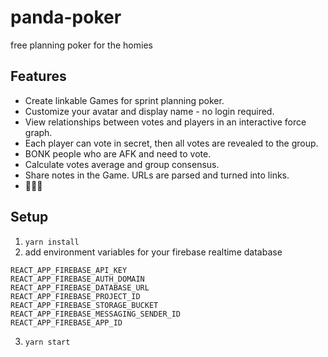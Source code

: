 # panda-poker
free planning poker for the homies

## Features
- Create linkable Games for sprint planning poker.
- Customize your avatar and display name - no login required.
- View relationships between votes and players in an interactive force graph.
- Each player can vote in secret, then all votes are revealed to the group. 
- BONK people who are AFK and need to vote.
- Calculate votes average and group consensus.
- Share notes in the Game. URLs are parsed and turned into links.
- 🎉🎉🎉

## Setup

1. `yarn install`
2. add environment variables for your firebase realtime database

```
REACT_APP_FIREBASE_API_KEY
REACT_APP_FIREBASE_AUTH_DOMAIN
REACT_APP_FIREBASE_DATABASE_URL
REACT_APP_FIREBASE_PROJECT_ID
REACT_APP_FIREBASE_STORAGE_BUCKET
REACT_APP_FIREBASE_MESSAGING_SENDER_ID
REACT_APP_FIREBASE_APP_ID
```

3. `yarn start`
